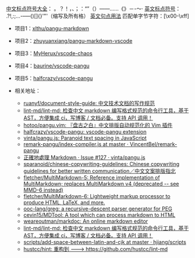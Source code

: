 [中文标点符号大全](http://www.chusan.com/zhongkao/67561.html)：
    。？！，、；：“”（）——……《》－-～·
[英文标点符号](http://www.fhdq.net/bd/46.html)：
	.?!,:;...-–—()[]{}'"'（缩写及所有格）
[英文句点用法](https://liuxue.ef.com.cn/english-references/english-grammar/period-full-stop-or-point/)
匹配单字节字符：[\x00-\xff]
- 项目1：[xlthu/pangu\-markdown](https://github.com/xlthu/pangu-markdown)
- 项目2：[zhuyuanxiang/pangu\-markdown\-vscode](https://github.com/zhuyuanxiang/pangu-markdown-vscode)
- 项目3：[MyHerux/vscode\-chaos](https://github.com/MyHerux/vscode-chaos)
- 项目4：[baurine/vscode\-pangu](https://github.com/baurine/vscode-pangu)
- 项目5：[halfcrazy/vscode\-pangu](https://github.com/halfcrazy/vscode-pangu)

- 相关地址：

	- [ruanyf/document\-style\-guide: 中文技术文档的写作规范](https://github.com/ruanyf/document-style-guide)
	- [lint\-md/lint\-md: 检查中文 markdown 编写格式规范的命令行工具，基于 AST，方便集成 ci，写博客 / 文档必备。支持 API 调用！](https://github.com/lint-md/lint-md)
	- [hotoo/pangu\.vim: 『盘古之白』中文排版自动规范化的 Vim 插件](https://github.com/hotoo/pangu.vim)
	- [halfcrazy/vscode\-pangu: vscode\-pangu extension](https://github.com/halfcrazy/vscode-pangu)
	- [vinta/pangu\.js: Paranoid text spacing in JavaScript](https://github.com/vinta/pangu.js)
	- [remark\-pangu/index\-compiler\.js at master · VincentBel/remark\-pangu](https://github.com/VincentBel/remark-pangu/blob/master/index-compiler.js)
	- [正確地處理 Markdown · Issue \#127 · vinta/pangu\.js](https://github.com/vinta/pangu.js/issues/127)
	- [sparanoid/chinese\-copywriting\-guidelines: Chinese copywriting guidelines for better written communication／中文文案排版指北](https://github.com/sparanoid/chinese-copywriting-guidelines)
	- [fletcher/MultiMarkdown\-5: Reference implementation of MultiMarkdown; replaces MultiMarkdown v4 \(deprecated \-\- see MMD\-6 instead\)](https://github.com/fletcher/MultiMarkdown-5)
	- [fletcher/MultiMarkdown\-6: Lightweight markup processor to produce HTML, LaTeX, and more\.](https://github.com/fletcher/MultiMarkdown-6)
	- [ooc\-lang/greg: a recursive\-descent parser generator for PEG](https://github.com/ooc-lang/greg)
	- [cevin15/MDTool: A tool which can process markdown to HTML](https://github.com/cevin15/MDTool)
	- [weareoutman/markdoc: An online markdown editor](https://github.com/weareoutman/markdoc)
	- [lint\-md/lint\-md: 检查中文 markdown 编写格式规范的命令行工具，基于 AST，方便集成 ci，写博客 / 文档必备。支持 API 调用！](https://github.com/lint-md/lint-md)
	- [scripts/add\-space\-between\-latin\-and\-cjk at master · hjiang/scripts](https://github.com/hjiang/scripts/blob/master/add-space-between-latin-and-cjk)
	- [hustcc/hint: 重构到 \-\-\-> https://github\.com/hustcc/lint\-md](https://github.com/hustcc/hint)